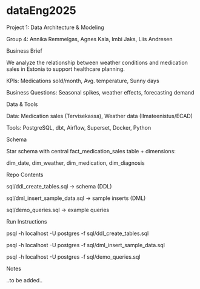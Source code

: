 # dataEng2025
Project 1: Data Architecture & Modeling

Group 4: Annika Remmelgas, Agnes Kala, Imbi Jaks, Liis Andresen

Business Brief

We analyze the relationship between weather conditions and medication sales in Estonia to support healthcare planning.

KPIs: Medications sold/month, Avg. temperature, Sunny days

Business Questions: Seasonal spikes, weather effects, forecasting demand

Data & Tools

Data: Medication sales (Tervisekassa), Weather data (Ilmateenistus/ECAD)

Tools: PostgreSQL, dbt, Airflow, Superset, Docker, Python

Schema

Star schema with central fact_medication_sales table + dimensions:

dim_date, dim_weather, dim_medication, dim_diagnosis

Repo Contents

sql/ddl_create_tables.sql → schema (DDL)

sql/dml_insert_sample_data.sql → sample inserts (DML)

sql/demo_queries.sql → example queries

Run Instructions

psql -h localhost -U postgres -f sql/ddl_create_tables.sql

psql -h localhost -U postgres -f sql/dml_insert_sample_data.sql

psql -h localhost -U postgres -f sql/demo_queries.sql

Notes

..to be added..
